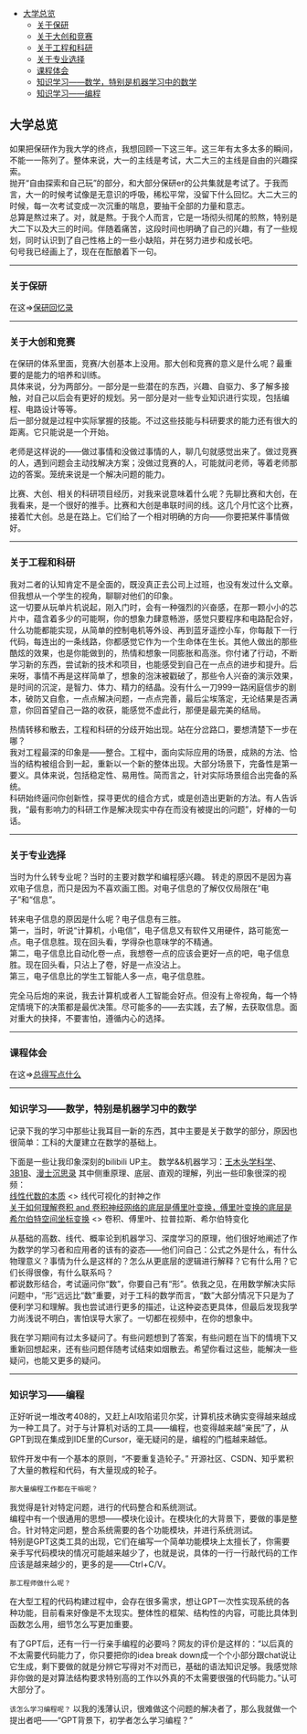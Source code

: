 - [大学总览](#大学总览)
  - [关于保研](#关于保研)
  - [关于大创和竞赛](#关于大创和竞赛)
  - [关于工程和科研](#关于工程和科研)
  - [关于专业选择](#关于专业选择)
  - [课程体会](#课程体会)
  - [知识学习——数学，特别是机器学习中的数学](#知识学习数学特别是机器学习中的数学)
  - [知识学习——编程](#知识学习编程)

## 大学总览
如果把保研作为我大学的终点，我想回顾一下这三年。这三年有太多太多的瞬间，不能一一陈列了。整体来说，大一的主线是考试，大二大三的主线是自由的兴趣探索。  
抛开“自由探索和自己玩”的部分，和大部分保研er的公共集就是考试了。于我而言，大一的时候考试像是无意识的呼吸，稀松平常，没留下什么回忆。大二大三的时候，每一次考试变成一次沉重的喘息，要抽干全部的力量和意志。   
总算是熬过来了。对，就是熬。于我个人而言，它是一场彻头彻尾的煎熬，特别是大二下以及大三的时间。伴随着痛苦，这段时间也明确了自己的兴趣，有了一些规划，同时认识到了自己性格上的一些小缺陷，并在努力进步和成长吧。  
句号我已经画上了，现在在酝酿着下一句。

---

### 关于保研
在这=>[保研回忆录](graduate_school_journey.md)

---

### 关于大创和竞赛
在保研的体系里面，竞赛/大创基本上没用。那大创和竞赛的意义是什么呢？最重要的是能力的培养和训练。  
具体来说，分为两部分。一部分是一些潜在的东西，兴趣、自驱力、多了解多接触，对自己以后会有更好的规划。另一部分是对一些专业知识进行实现，包括编程、电路设计等等。  
后一部分就是过程中实际掌握的技能。不过这些技能与科研要求的能力还有很大的距离。它只能说是一个开始。

老师是这样说的——做过事情和没做过事情的人，聊几句就感觉出来了。做过竞赛的人，遇到问题会主动找解决方案；没做过竞赛的人，可能就问老师，等着老师那边的答案。笼统来说是一个解决问题的能力。

比赛、大创、相关的科研项目经历，对我来说意味着什么呢？先聊比赛和大创，在我看来，是一个很好的推手。比赛和大创是串联时间的线。这几个月忙这个比赛，接着忙大创。总是在路上。它们给了一个相对明确的方向——你要把某件事情做好。

---

### 关于工程和科研
我对二者的认知肯定不是全面的，既没真正去公司上过班，也没有发过什么文章。但我想从一个学生的视角，聊聊对他们的印象。  
这一切要从玩单片机说起，刚入门时，会有一种强烈的兴奋感，在那一颗小小的芯片中，蕴含着多少的可能啊，你的想象力肆意畅游，感觉只要程序和电路配合好，什么功能都能实现，从简单的控制电机等外设、再到蓝牙遥控小车，你每敲下一行代码，每连出的一条线路，你都感觉它作为一个生命体在生长。其他人做出的那些酷炫的效果，也是你能做到的，热情和想象一同膨胀和高涨。你付诸了行动，不断学习新的东西，尝试新的技术和项目，也能感受到自己在一点点的进步和提升。后来呀，事情不再是这样简单了，想象的泡沫被戳破了，那些令人兴奋的演示效果，是时间的沉淀，是智力、体力、精力的结晶。没有什么一刀999一路闲庭信步的剧本，破防又自愈，一点点解决问题，一点点完善，最后尘埃落定，无论结果是否满意，你回首望自己一路的收获，能感觉不虚此行，那便是最完美的结局。  

热情转移和散去，工程和科研的分歧开始出现。站在分岔路口，要想清楚下一步在哪？    
我对工程最深的印象是——整合。工程中，面向实际应用的场景，成熟的方法、恰当的结构被组合到一起，重新以一个新的整体出现。大部分场景下，完备性是第一要义。具体来说，包括稳定性、易用性。简而言之，针对实际场景组合出完备的系统。  
科研始终逼问你创新性，探寻更优的组合方式，或是创造出更新的方法。有人告诉我，“最有影响力的科研工作是解决现实中存在而没有被提出的问题”，好棒的一句话。

---

### 关于专业选择
当时为什么转专业呢？当时的主要对数学和编程感兴趣。
转走的原因不是因为喜欢电子信息，而只是因为不喜欢画工图。对电子信息的了解仅仅局限在“电子”和“信息”。

转来电子信息的原因是什么呢？电子信息有三胜。  
第一，当时，听说“计算机，小电信”，电子信息又有软件又用硬件，路可能宽一点。电子信息胜。现在回头看，学得杂也意味学的不精通。      
第二，电子信息比自动化卷一点，我想卷一点的应该会更好一点的吧，电子信息胜。现在回头看，只沾上了卷，好是一点没沾上。  
第三，电子信息比的学生工智能人多一点，电子信息胜。

完全马后炮的来说，我去计算机或者人工智能会好点。但没有上帝视角，每一个特定情境下的决策都是最优决策。尽可能多的——去实践，去了解，去获取信息。面对重大的抉择，不要害怕，遵循内心的选择。

---

### 课程体会
在这=>[总得写点什么](looking_back.md)

---

### 知识学习——数学，特别是机器学习中的数学   
记录下我的学习中那些让我耳目一新的东西，其中主要是关于数学的部分，原因也很简单：工科的大厦建立在数学的基础上。 

下面是一些让我印象深刻的bilibili UP主。
数学&&机器学习：[王木头学科学](https://space.bilibili.com/504715181)、[3B1B](https://space.bilibili.com/88461692)、[漫士沉思录](https://space.bilibili.com/266765166)
其中侧重原理、底层、直观的理解，列出一些印象很深的视频：  
[线性代数的本质](https://space.bilibili.com/88461692/channel/seriesdetail?sid=1528927) <> 线代可视化的封神之作   
[关于如何理解卷积 and 卷积神经网络的底层是傅里叶变换，傅里叶变换的底层是希尔伯特空间坐标变换](https://space.bilibili.com/504715181/channel/collectiondetail?sid=754403) <> 卷积、傅里叶、拉普拉斯、希尔伯特变化  
 
从基础的高数、线代、概率论到机器学习、深度学习的原理，他们很好地阐述了作为数学的学习者和应用者的该有的姿态——他们问自己：公式之外是什么，有什么物理意义？事情为什么是这样的？怎么从更底层的逻辑进行解释？它有什么用？它们长得很像，有什么联系吗？  
都说数形结合，考试逼问你“数”，你要自己有“形”。依我之见，在用数学解决实际问题中，“形”远远比“数”重要，对于工科的数学而言，“数”大部分情况下只是为了便利学习和理解。我也尝试进行更多的描述，让这种姿态更具体，但最后发现我学力尚浅说不明白，害怕误导大家了。一切都在视频中，在你的想象中。

我在学习期间有过太多疑问了。有些问题想到了答案，有些问题在当下的情境下又重新回想起来，还有些问题伴随考试结束如烟散去。希望你看过这些，能解决一些疑问，也能又更多的疑问。

---

### 知识学习——编程
正好听说一堆改考408的，又赶上AI攻陷诺贝尔奖，计算机技术确实变得越来越成为一种工具了。对于与计算机对话的工具——编程，也变得越来越“亲民”了，从GPT到现在集成到IDE里的Cursor，毫无疑问的是，编程的门槛越来越低。

软件开发中有一个基本的原则，“不要重复造轮子。” 开源社区、CSDN、知乎累积了大量的教程和代码，有大量现成的轮子。

`那大量编程工作都在干嘛呢？`

我觉得是针对特定问题，进行的代码整合和系统测试。  
编程中有一个很通用的思想——模块化设计。在模块化的大背景下，要做的事是整合。针对特定问题，整合系统需要的各个功能模块，并进行系统测试。  
特别是GPT这类工具的出现，它们在编写一个简单功能模块上太擅长了，你需要亲手写代码模块的情况可能越来越少了，也就是说，具体的一行一行敲代码的工作应该是越来越少的，更多的是——Ctrl+C/V。

`那工程师做什么呢？`

在大型工程的代码构建过程中，会存在很多需求，想让GPT一次性实现系统的各种功能，目前看来好像是不太现实。整体性的框架、结构性的内容，可能比具体到函数怎么用，细节怎么写更加重要。

有了GPT后，还有一行一行亲手编程的必要吗？网友的评价是这样的：“以后真的不太需要代码能力了，你只要把你的idea break down成一个个小部分跟chat说让它生成，剩下要做的就是分辨它写得对不对而已，基础的语法知识足够。我感觉除非你做的是对算法结构要求特别高的工作以外真的不太需要很强的代码能力。”认可大部分了。

`该怎么学习编程呢？`
以我的浅薄认识，很难做这个问题的解决者了，那么我就做一个提出者吧——“GPT背景下，初学者怎么学习编程？”

